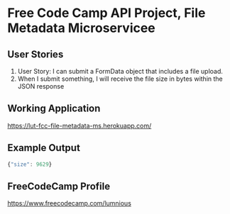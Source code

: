 # Free Code Camp API Project, File Metadata Microservicee

## User Stories
1. User Story: I can submit a FormData object that includes a file upload.
2.  When I submit something, I will receive the file size in bytes within the JSON response

## Working Application
https://lut-fcc-file-metadata-ms.herokuapp.com/

## Example Output
```javascript
{"size": 9629}
```

## FreeCodeCamp Profile
https://www.freecodecamp.com/lumnious
